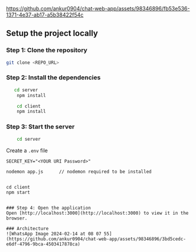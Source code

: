 

https://github.com/ankur0904/chat-web-app/assets/98346896/fb53e536-1371-4e37-ab17-a5b38422f54c

## Setup the project locally 

### Step 1: Clone the repository
```bash
git clone <REPO_URL>
```

### Step 2: Install the dependencies
```bash
   cd server
    npm install
```

```bash
    cd client
    npm install
```

### Step 3: Start the server
```bash
    cd server
```
Create a `.env` file
```
SECRET_KEY="<YOUR URI Password>"
```
    nodemon app.js      // nodemon required to be installed
```

```
    cd client
    npm start
```

### Step 4: Open the application
Open [http://localhost:3000](http://localhost:3000) to view it in the browser.

### Architecture
![WhatsApp Image 2024-02-14 at 08 07 55](https://github.com/ankur0904/chat-web-app/assets/98346896/3bd5cedc-e6df-4796-9bca-4503417878ca)
